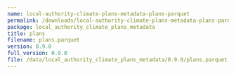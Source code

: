 ```yaml
---
name: local-authority-climate-plans-metadata-plans-parquet
permalink: /downloads/local-authority-climate-plans-metadata-plans-parquet/0_9_0
package: local_authority_climate_plans_metadata
title: plans
filename: plans.parquet
version: 0.9.0
full_version: 0.9.0
file: /data/local_authority_climate_plans_metadata/0.9.0/plans.parquet
---
```

